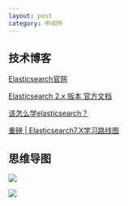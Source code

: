 ```yaml
---
layout: post
category: 中间件
---
```

## 技术博客

[Elasticsearch官网](https://www.elastic.co/cn/)

[Elasticsearch 2.x 版本 官方文档](https://www.elastic.co/guide/cn/elasticsearch/guide/current/controlling-relevance.html)

[该怎么学elasticsearch？](https://www.zhihu.com/question/323811022/answer/981341195)

[重磅 | Elasticsearch7.X学习路线图](https://blog.csdn.net/laoyang360/article/details/89716974)

## 思维导图

![](https://gitee.com/tostringcc/blog/raw/master/2020/20191128141038172.png)

![](https://gitee.com/tostringcc/blog/raw/master/2020/Elasticsearch7.X学习路线图.png)